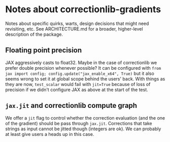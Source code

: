# Notes about correctionlib-gradients

Notes about specific quirks, warts, design decisions that might need revisiting, etc.
See ARCHITECTURE.md for a broader, higher-level description of the package.

## Floating point precision

JAX aggressively casts to float32.
Maybe in the case of correctionlib we prefer double precision whenever possible?
It can be configured with `from jax import config; config.update("jax_enable_x64", True)`
but it also seems wrong to set it at global scope behind the users' back.
With things as they are now, `test_scalar` would fail with `jit=True` because of loss of precision
if we didn't configure JAX as above at the start of the test.

## `jax.jit` and correctionlib compute graph

We offer a `jit` flag to control whether the correction evaluation (and the one of the gradient)
should be pass through `jax.jit`. Corrections that take strings as input cannot be jitted though
(integers are ok). We can probably at least give users a heads up in this case.
